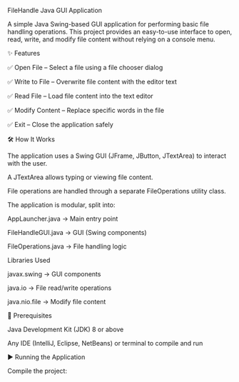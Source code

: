 
FileHandle Java GUI Application

A simple Java Swing-based GUI application for performing basic file handling operations. This project provides an easy-to-use interface to open, read, write, and modify file content without relying on a console menu.

✨ Features

✅ Open File – Select a file using a file chooser dialog

✅ Write to File – Overwrite file content with the editor text

✅ Read File – Load file content into the text editor

✅ Modify Content – Replace specific words in the file

✅ Exit – Close the application safely

🛠 How It Works

The application uses a Swing GUI (JFrame, JButton, JTextArea) to interact with the user.

A JTextArea allows typing or viewing file content.

File operations are handled through a separate FileOperations utility class.

The application is modular, split into:

AppLauncher.java → Main entry point

FileHandleGUI.java → GUI (Swing components)

FileOperations.java → File handling logic

Libraries Used

javax.swing → GUI components

java.io → File read/write operations

java.nio.file → Modify file content

🚀 Prerequisites

Java Development Kit (JDK) 8 or above

Any IDE (IntelliJ, Eclipse, NetBeans) or terminal to compile and run

▶️ Running the Application

Compile the project:
